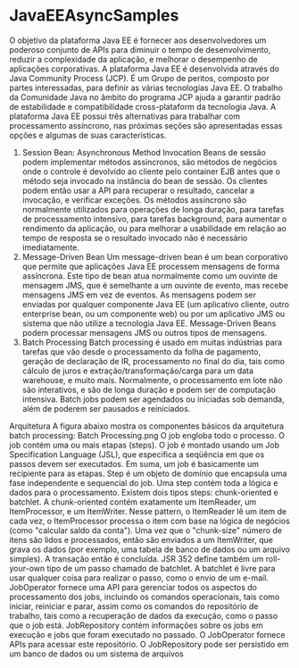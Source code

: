 JavaEEAsyncSamples
==================

O objetivo da plataforma Java EE é fornecer aos desenvolvedores um poderoso conjunto de APIs para diminuir o tempo de desenvolvimento, reduzir a complexidade da aplicação, e melhorar o desempenho de aplicações corporativas.
A plataforma Java EE é desenvolvida através do Java Community Process (JCP). É um Grupo de peritos, composto por partes interessadas, para definir as várias tecnologias Java EE. O trabalho da Comunidade Java no âmbito do programa JCP ajuda a garantir padrão de estabilidade e compatibilidade cross-plataform da tecnologia Java.
A plataforma Java EE possui três alternativas para trabalhar com processamento assíncrono, nas próximas seções são apresentadas essas opções e algumas de suas características.

1) Session Bean: Asynchronous Method Invocation
Beans de sessão podem implementar métodos assíncronos, são métodos de negócios onde o controle é devolvido ao cliente pelo container EJB antes que o método seja invocado na instância do bean de sessão. Os clientes podem então usar a API para recuperar o resultado, cancelar a invocação, e verificar exceções.
Os métodos assíncrono são normalmente utilizados para operações de longa duração, para tarefas de processamento intensivo, para tarefas background, para aumentar o rendimento da aplicação, ou para melhorar a usabilidade em relação ao tempo de resposta se o resultado invocado não é necessário imediatamente.
2) Message-Driven Bean
Um message-driven bean é um bean corporativo que permite que aplicações Java EE processem mensagens de forma assíncrona. Este tipo de bean atua normalmente como um ouvinte de mensagem JMS, que é semelhante a um ouvinte de evento, mas recebe mensagens JMS em vez de eventos. As mensagens podem ser enviadas por qualquer componente Java EE (um aplicativo cliente, outro enterprise bean, ou um componente web) ou por um aplicativo JMS ou sistema que não utilize a tecnologia Java EE. Message-Driven Beans podem processar mensagens JMS ou outros tipos de mensagens.
3) Batch Processing
Batch processing é usado em muitas indústrias para tarefas que vão desde o processamento da folha de pagamento, geração de declaração de IR, processamento no final do dia, tais como cálculo de juros e extração/transformação/carga para um data warehouse, e muito mais. Normalmente, o processamento em lote não são interativos, e são de longa duração e podem ser de computação intensiva. Batch jobs podem ser agendados ou iniciadas sob demanda, além de poderem ser pausados e reiniciados.

Arquitetura
A figura abaixo mostra os componentes básicos da arquitetura batch processing:
Batch Processing.png
O job engloba todo o processo. O job contém uma ou mais etapas (steps). O job é montado usando um Job Specification Language (JSL), que especifica a seqüência em que os passos devem ser executados. Em suma, um job é basicamente um recipiente para as etapas.
Step é um objeto de domínio que encapsula uma fase independente e sequencial do job. Uma step contém toda a lógica e dados para o processamento. Existem dois tipos steps: chunk-oriented e batchlet.
A chunk-oriented contém exatamente um ItemReader, um ItemProcessor, e um ItemWriter. Nesse pattern, o ItemReader lê um item de cada vez, o ItemProcessor processa o item com base na lógica de negócios (como "calcular saldo da conta"). Uma vez que o "chunk-size" número de itens são lidos e processados, então são enviados a um ItemWriter, que grava os dados (por exemplo, uma tabela de banco de dados ou um arquivo simples). A transação então é concluída.
JSR 352 define também um roll-your-own tipo de um passo chamado de batchlet. A batchlet é livre para usar qualquer coisa para realizar o passo, como o envio de um e-mail.
JobOperator fornece uma API para gerenciar todos os aspectos do processamento dos jobs, incluindo os comandos operacionais, tais como iniciar, reiniciar e parar, assim como os comandos do repositório de trabalho, tais como a recuperação de dados da execução, como o passo que o job está.
JobRepository contém informações sobre os jobs em execução e jobs que foram executado no passado. O JobOperator fornece APIs para acessar este repositório. O JobRepository pode ser persistido em um banco de dados ou um sistema de arquivos
